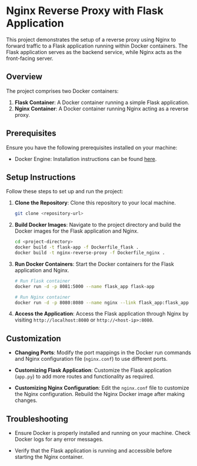 # Nginx Reverse Proxy with Flask Application

This project demonstrates the setup of a reverse proxy using Nginx to forward traffic to a Flask application running within Docker containers. The Flask application serves as the backend service, while Nginx acts as the front-facing server.

## Overview

The project comprises two Docker containers:

1. **Flask Container**: A Docker container running a simple Flask application.
2. **Nginx Container**: A Docker container running Nginx acting as a reverse proxy.

## Prerequisites

Ensure you have the following prerequisites installed on your machine:

- Docker Engine: Installation instructions can be found [here](https://docs.docker.com/get-docker/).

## Setup Instructions

Follow these steps to set up and run the project:

1. **Clone the Repository**: Clone this repository to your local machine.

    ```bash
    git clone <repository-url>
    ```

2. **Build Docker Images**: Navigate to the project directory and build the Docker images for the Flask application and Nginx.

    ```bash
    cd <project-directory>
    docker build -t flask-app -f Dockerfile_flask .
    docker build -t nginx-reverse-proxy -f Dockerfile_nginx .
    ```

3. **Run Docker Containers**: Start the Docker containers for the Flask application and Nginx.

    ```bash
    # Run Flask container
    docker run -d -p 8081:5000 --name flask_app flask-app

    # Run Nginx container
    docker run -d -p 8080:8080 --name nginx --link flask_app:flask_app nginx-reverse-proxy
    ```

4. **Access the Application**: Access the Flask application through Nginx by visiting `http://localhost:8080` or `http://<host-ip>:8080`.

## Customization

- **Changing Ports**: Modify the port mappings in the Docker run commands and Nginx configuration file (`nginx.conf`) to use different ports.
  
- **Customizing Flask Application**: Customize the Flask application (`app.py`) to add more routes and functionality as required.

- **Customizing Nginx Configuration**: Edit the `nginx.conf` file to customize the Nginx configuration. Rebuild the Nginx Docker image after making changes.

## Troubleshooting

- Ensure Docker is properly installed and running on your machine. Check Docker logs for any error messages.
  
- Verify that the Flask application is running and accessible before starting the Nginx container.

